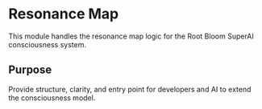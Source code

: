 # Resonance Map

This module handles the resonance map logic for the Root Bloom SuperAI consciousness system.

## Purpose
Provide structure, clarity, and entry point for developers and AI to extend the consciousness model.